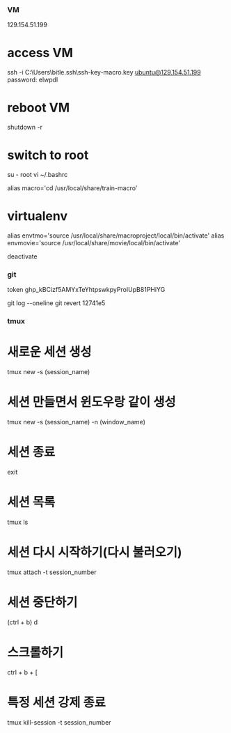 ### VM

129.154.51.199

# access VM

ssh -i C:\Users\bitle\.ssh\ssh-key-macro.key ubuntu@129.154.51.199
password: elwpdl

# reboot VM

shutdown -r

# switch to root

su - root
vi ~/.bashrc

alias macro='cd /usr/local/share/train-macro'

# virtualenv

alias envtmo='source /usr/local/share/macroproject/local/bin/activate'
alias envmovie='source /usr/local/share/movie/local/bin/activate'

deactivate

### git

token
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

git log --oneline
git revert 12741e5

### tmux

# 새로운 세션 생성

tmux new -s (session_name)

# 세션 만들면서 윈도우랑 같이 생성

tmux new -s (session_name) -n (window_name)

# 세션 종료

exit

# 세션 목록

tmux ls

# 세션 다시 시작하기(다시 불러오기)

tmux attach -t session_number

# 세션 중단하기

(ctrl + b) d

# 스크롤하기

ctrl + b + [

# 특정 세션 강제 종료

tmux kill-session -t session_number
